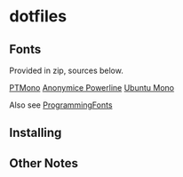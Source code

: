 # dotfiles

## Fonts

Provided in zip, sources below.

[PTMono](https://github.com/google/fonts/blob/master/ofl/ptmono/PTM55FT.ttf)
[Anonymice Powerline](https://github.com/powerline/fonts/tree/master/AnonymousPro)
[Ubuntu Mono](https://github.com/google/fonts/tree/master/ufl/ubuntumono)

Also see [ProgrammingFonts](https://github.com/ProgrammingFonts/ProgrammingFonts)


## Installing

## Other Notes

